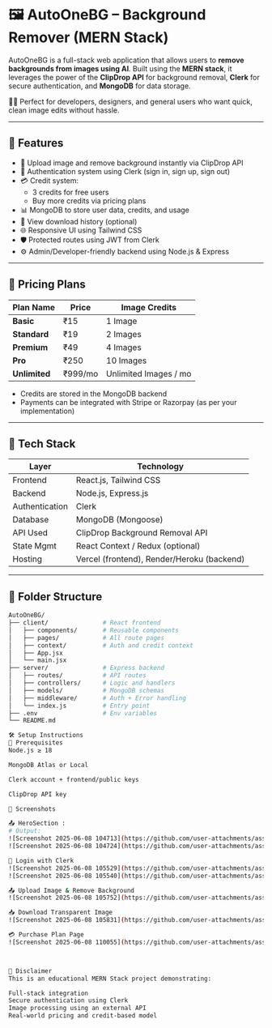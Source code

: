 # 🖼️ AutoOneBG – Background Remover (MERN Stack)

AutoOneBG is a full-stack web application that allows users to **remove backgrounds from images using AI**. Built using the **MERN stack**, it leverages the power of the **ClipDrop API** for background removal, **Clerk** for secure authentication, and **MongoDB** for data storage.  

🧑‍💻 Perfect for developers, designers, and general users who want quick, clean image edits without hassle.  

---

## 🚀 Features

- 🎨 Upload image and remove background instantly via ClipDrop API
- 👤 Authentication system using Clerk (sign in, sign up, sign out)
- 💳 Credit system:
  - 3 credits for free users
  - Buy more credits via pricing plans
- 📊 MongoDB to store user data, credits, and usage
- 📁 View download history (optional)
- 🌐 Responsive UI using Tailwind CSS
- 🛡️ Protected routes using JWT from Clerk
- ⚙️ Admin/Developer-friendly backend using Node.js & Express

---

## 💸 Pricing Plans

| Plan Name        | Price    | Image Credits         |
|------------------|----------|------------------------|
| **Basic**        | ₹15      | 1 Image                |
| **Standard**     | ₹19      | 2 Images               |
| **Premium**      | ₹49      | 4 Images               |
| **Pro**          | ₹250     | 10 Images              |
| **Unlimited**    | ₹999/mo  | Unlimited Images / mo |

- Credits are stored in the MongoDB backend
- Payments can be integrated with Stripe or Razorpay (as per your implementation)

---

## 🧱 Tech Stack

| Layer        | Technology       |
|--------------|------------------|
| Frontend     | React.js, Tailwind CSS |
| Backend      | Node.js, Express.js    |
| Authentication | Clerk              |
| Database     | MongoDB (Mongoose)     |
| API Used     | ClipDrop Background Removal API |
| State Mgmt   | React Context / Redux (optional) |
| Hosting      | Vercel (frontend), Render/Heroku (backend) |

---

## 📂 Folder Structure

```bash
AutoOneBG/
├── client/               # React frontend
│   ├── components/       # Reusable components
│   ├── pages/            # All route pages
│   ├── context/          # Auth and credit context
│   ├── App.jsx
│   └── main.jsx
├── server/               # Express backend
│   ├── routes/           # API routes
│   ├── controllers/      # Logic and handlers
│   ├── models/           # MongoDB schemas
│   ├── middleware/       # Auth + Error handling
│   └── index.js          # Entry point
├── .env                  # Env variables
└── README.md

🛠️ Setup Instructions
📌 Prerequisites
Node.js ≥ 18

MongoDB Atlas or Local

Clerk account + frontend/public keys

ClipDrop API key

📸 Screenshots

📤 HeroSection :
# Output:
![Screenshot 2025-06-08 104713](https://github.com/user-attachments/assets/973fb3d9-c413-4e69-bedc-6fc44b069ba1)
![Screenshot 2025-06-08 104724](https://github.com/user-attachments/assets/f3fa8fd3-2398-421e-8a40-2907482af212)

🔐 Login with Clerk
![Screenshot 2025-06-08 105529](https://github.com/user-attachments/assets/42aece12-066e-4be5-b496-0698986c4ce3)
![Screenshot 2025-06-08 105540](https://github.com/user-attachments/assets/5c2af01c-2b09-4ac3-a6ab-598378a2b5cc)

📤 Upload Image & Remove Background
![Screenshot 2025-06-08 105752](https://github.com/user-attachments/assets/d80e2b9d-ef0f-4e5a-a1b7-2a5c172ea559)

📥 Download Transparent Image
![Screenshot 2025-06-08 105831](https://github.com/user-attachments/assets/e24668cf-896f-4714-b61d-b34cb01aa214)

💳 Purchase Plan Page
![Screenshot 2025-06-08 110055](https://github.com/user-attachments/assets/ab9aa913-fc89-4b9e-bcbc-b7ceee5d55d1)



📢 Disclaimer
This is an educational MERN Stack project demonstrating:

Full-stack integration
Secure authentication using Clerk
Image processing using an external API
Real-world pricing and credit-based model
